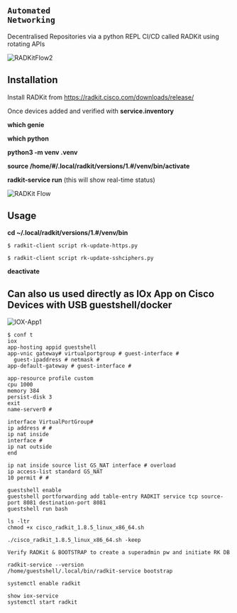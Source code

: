 

## <code copy>Automated Networking</code>

Decentralised Repositories via a python REPL CI/CD called RADKit using rotating APIs

![RADKitFlow2](https://iili.io/FYrAG9I.md.png)

## Installation

Install RADKit from https://radkit.cisco.com/downloads/release/

Once devices added and verified with **service.inventory**

**which genie**

**which python**

**python3 -m venv .venv**

**source /home/#/.local/radkit/versions/1.#/venv/bin/activate**

**radkit-service run** (this will show real-time status)

![RADKit Flow](https://iili.io/FYrC0iB.md.png)

## Usage


**cd ~/.local/radkit/versions/1.#/venv/bin**

```
$ radkit-client script rk-update-https.py
```
```
$ radkit-client script rk-update-sshciphers.py
```

**deactivate**

## Can also us used directly as IOx App on Cisco Devices with USB guestshell/docker

![IOX-App1](https://iili.io/FYrGCYu.md.jpg)

```
$ conf t
iox 
app-hosting appid guestshell 
app-vnic gateway# virtualportgroup # guest-interface #
  guest-ipaddress # netmask #
app-default-gateway # guest-interface #

app-resource profile custom
cpu 1000
memory 384
persist-disk 3
exit
name-server0 #

interface VirtualPortGroup#
ip address # #
ip nat inside 
interface #
ip nat outside 
end

ip nat inside source list GS_NAT interface # overload 
ip access-list standard GS_NAT
10 permit # #

guestshell enable
guestshell portforwarding add table-entry RADKIT service tcp source-port 8081 destination-port 8081
guestshell run bash

ls -ltr
chmod +x cisco_radkit_1.8.5_linux_x86_64.sh 

./cisco_radkit_1.8.5_linux_x86_64.sh -keep

Verify RADKit & BOOTSTRAP to create a superadmin pw and initiate RK DB

radkit-service --version
/home/guestshell/.local/bin/radkit-service bootstrap

systemctl enable radkit

show iox-service
systemctl start radkit

```